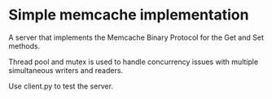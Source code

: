# Simple memcache implementation

A server that implements the Memcache Binary Protocol for the Get and Set methods.

Thread pool and mutex is used to handle concurrency issues with multiple simultaneous writers and readers.

Use client.py to test the server.
